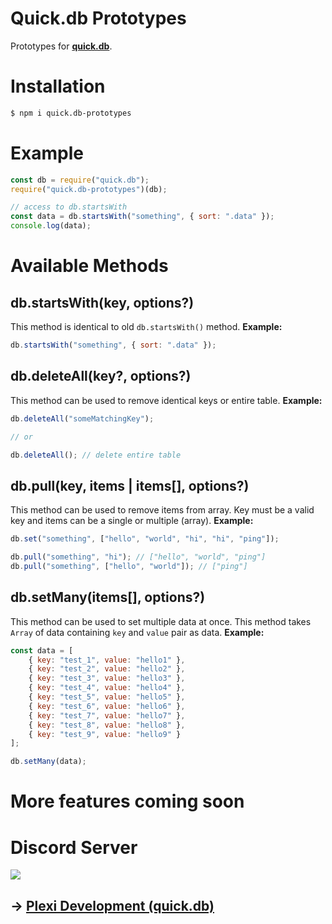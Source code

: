 # Quick.db Prototypes
Prototypes for **[quick.db](https://npmjs.com/package/quick.db)**.

# Installation

```sh
$ npm i quick.db-prototypes
```

# Example

```js
const db = require("quick.db");
require("quick.db-prototypes")(db);

// access to db.startsWith
const data = db.startsWith("something", { sort: ".data" });
console.log(data);
```

# Available Methods
## db.startsWith(key, options?)
This method is identical to old `db.startsWith()` method.
**Example:**

```js
db.startsWith("something", { sort: ".data" });
```

## db.deleteAll(key?, options?)
This method can be used to remove identical keys or entire table.
**Example:**

```js
db.deleteAll("someMatchingKey");

// or

db.deleteAll(); // delete entire table
```

## db.pull(key, items | items[], options?)
This method can be used to remove items from array. Key must be a valid key and items can be a single or multiple (array).
**Example:**

```js
db.set("something", ["hello", "world", "hi", "hi", "ping"]);

db.pull("something", "hi"); // ["hello", "world", "ping"]
db.pull("something", ["hello", "world"]); // ["ping"]
```

## db.setMany(items[], options?)
This method can be used to set multiple data at once. This method takes `Array` of data containing `key` and `value` pair as data.
**Example:**

```js
const data = [
    { key: "test_1", value: "hello1" },
    { key: "test_2", value: "hello2" },
    { key: "test_3", value: "hello3" },
    { key: "test_4", value: "hello4" },
    { key: "test_5", value: "hello5" },
    { key: "test_6", value: "hello6" },
    { key: "test_7", value: "hello7" },
    { key: "test_8", value: "hello8" },
    { key: "test_9", value: "hello9" }
];

db.setMany(data);
```

# More features coming soon

# Discord Server
[![](https://i.imgur.com/f6hNUfc.png)](https://discord.gg/2SUybzb)

## -> **[Plexi Development (quick.db)](https://discord.gg/plexidev)**